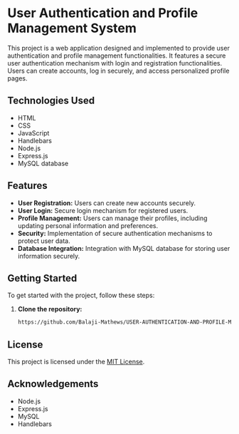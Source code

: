 # User Authentication and Profile Management System

This project is a web application designed and implemented to provide user authentication and profile management functionalities. It features a secure user authentication mechanism with login and registration functionalities. Users can create accounts, log in securely, and access personalized profile pages.

## Technologies Used

- HTML
- CSS
- JavaScript
- Handlebars
- Node.js
- Express.js
- MySQL database

## Features

- **User Registration:** Users can create new accounts securely.
- **User Login:** Secure login mechanism for registered users.
- **Profile Management:** Users can manage their profiles, including updating personal information and preferences.
- **Security:** Implementation of secure authentication mechanisms to protect user data.
- **Database Integration:** Integration with MySQL database for storing user information securely.

## Getting Started

To get started with the project, follow these steps:

1. **Clone the repository:**
   ```bash
   https://github.com/Balaji-Mathews/USER-AUTHENTICATION-AND-PROFILE-MANAGEMENT-SYSTEM.git   
## License

This project is licensed under the [MIT License](LICENSE).

 ## Acknowledgements  


- Node.js
- Express.js
- MySQL
- Handlebars



